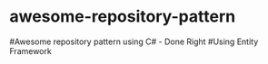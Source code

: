 # awesome-repository-pattern
#Awesome repository pattern using C# - Done Right
#Using Entity Framework
